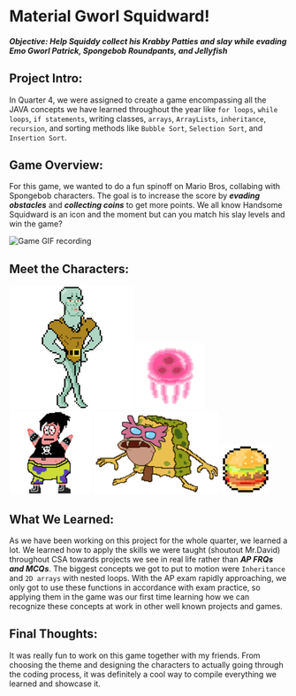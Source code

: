 # **Material Gworl Squidward!**
#### ***Objective: Help Squiddy collect his Krabby Patties and slay while evading Emo Gworl Patrick, Spongebob Roundpants, and Jellyfish***


## **Project Intro:**
In Quarter 4, we were assigned to create a game encompassing all the JAVA concepts we have learned throughout the year like `for loops`, `while loops`, `if statements`, writing classes, `arrays`, `ArrayLists`, `inheritance`, `recursion`, and sorting methods like `Bubble Sort`, `Selection Sort`, and `Insertion Sort`. 

## **Game Overview:**
For this game, we wanted to do a fun spinoff on Mario Bros, collabing with Spongebob characters. The goal is to increase the score  by ***evading obstacles*** and ***collecting coins*** to get more points. We all know Handsome Squidward is an icon and the moment but can you match his slay levels and win the game?

![Game GIF recording](https://user-images.githubusercontent.com/70664950/148616276-9d9905af-cb97-4c10-8976-aa47a80b6436.gif)

## **Meet the Characters:**
![squiddy](https://github.com/nancykama/materialsquidward/blob/master/Yassifyed%20Mario%20Bros/src/imgs/squiddy_225x225.png)
![jellyfish](https://github.com/nancykama/materialsquidward/blob/master/Yassifyed%20Mario%20Bros/src/imgs/jelly-removebg-preview_1_125x120.png)
![patrick](https://github.com/nancykama/materialsquidward/blob/master/Yassifyed%20Mario%20Bros/src/imgs/emogworlpatty_150x150.png)
![spongy](https://github.com/nancykama/materialsquidward/blob/master/Yassifyed%20Mario%20Bros/src/imgs/fully_yassified_spongy_4_225x150.png)
![krabbypatty](https://github.com/nancykama/materialsquidward/blob/master/Yassifyed%20Mario%20Bros/src/imgs/material_patty-removebg-preview_2_90x90.png)
 
## **What We Learned:**
As we have been working on this project for the whole quarter, we learned a lot. We learned how to apply the skills we were taught (shoutout Mr.David) throughout CSA towards projects we see in real life rather than ***AP FRQs and MCQs***. The biggest concepts we got to put to motion were `Inheritance` and `2D arrays` with nested loops. With the AP exam rapidly approaching, we only got to use these functions in accordance with exam practice, so applying them in the game was our first time learning how we can recognize these concepts at work in other well known projects and games. 

## **Final Thoughts:**
It was really fun to work on this game together with my friends. From choosing the theme and designing the characters to actually going through the coding process, it was definitely a cool way to compile everything we learned and showcase it.
